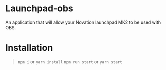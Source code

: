 # Launchpad-obs
An application that will allow your Novation launchpad MK2 to be used with OBS.

# Installation
> `npm i` or `yarn install`
> `npm run start` or `yarn start`
